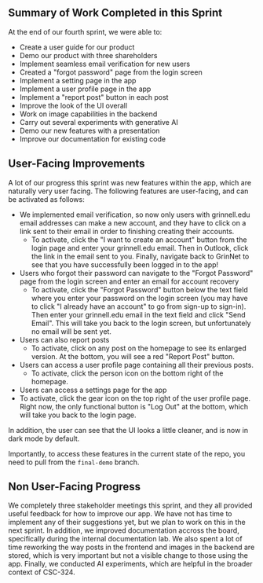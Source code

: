 ## Summary of Work Completed in this Sprint
At the end of our fourth sprint, we were able to:
- Create a user guide for our product
- Demo our product with three shareholders
- Implement seamless email verification for new users
- Created a "forgot password" page from the login screen
- Implement a setting page in the app
- Implement a user profile page in the app
- Implement a "report post" button in each post
- Improve the look of the UI overall
- Work on image capabilities in the backend
- Carry out several experiments with generative AI
- Demo our new features with a presentation
- Improve our documentation for existing code

## User-Facing Improvements
A lot of our progress this sprint was new features within the app, which are naturally very user facing. The following features are user-facing, and can be activated as follows:
- We implemented email verification, so now only users with grinnell.edu email addresses can make a new account, and they have to click on a link sent to their email in order to finishing creating their accounts.
  - To activate, click the "I want to create an account" button from the login page and enter your grinnell.edu email. Then in Outlook, click the link in the email sent to you. Finally, navigate back to GrinNet to see that you have successfully been logged in to the app!
- Users who forgot their password can navigate to the "Forgot Password" page from the login screen and enter an email for account recovery
  - To activate, click the "Forgot Password" button below the text field where you enter your password on the login screen (you may have to click "I already have an account" to go from sign-up to sign-in). Then enter your grinnell.edu email in the text field and click "Send Email". This will take you back to the login screen, but unfortunately no email will be sent yet.
- Users can also report posts
  - To activate, click on any post on the homepage to see its enlarged version. At the bottom, you will see a red "Report Post" button.
- Users can access a user profile page containing all their previous posts.
  - To activate, click the person icon on the bottom right of the homepage.
 - Users can access a settings page for the app
  - To activate, click the gear icon on the top right of the user profile page. Right now, the only functional button is "Log Out" at the bottom, which will take you back to the login page.

In addition, the user can see that the UI looks a little cleaner, and is now in dark mode by default.

Importantly, to access these features in the current state of the repo, you need to pull from the ```final-demo``` branch.

## Non User-Facing Progress
We completely three stakeholder meetings this sprint, and they all provided useful feedback for how to improve our app. We have not has time to implement any of their suggestions yet, but we plan to work on this in the next sprint. In addition, we improved documentation accross the board, specifically during the internal documentation lab. We also spent a lot of time reworking the way posts in the frontend and images in the backend are stored, which is very important but not a visible change to those using the app. Finally, we conducted AI experiments, which are helpful in the broader context of CSC-324.
